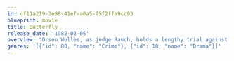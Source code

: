 ```yaml
---
id: cf11a219-3e98-41ef-a0a5-f5f2ffa9cc93
blueprint: movie
title: Butterfly
release_date: '1982-02-05'
overview: "Orson Welles, as judge Rauch, holds a lengthy trial against Jess Tyler, a caretaker deserted by his wife ten years before, who's accused of improper relations with his daughter Kady. Complications follows when Wash, father of Kady's baby, comes back to take her away."
genres: '[{"id": 80, "name": "Crime"}, {"id": 18, "name": "Drama"}]'
---
```

